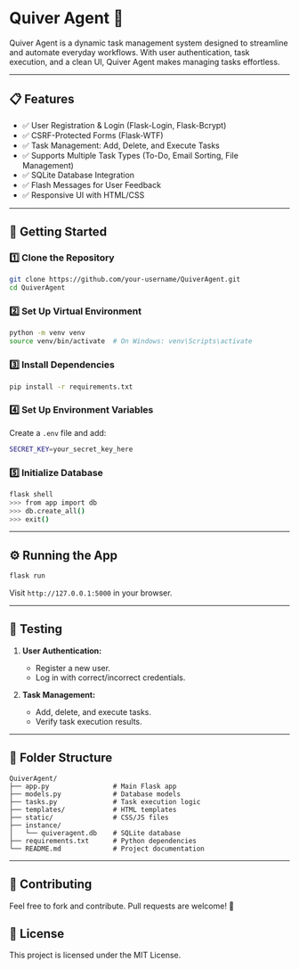# Quiver Agent 🚀

Quiver Agent is a dynamic task management system designed to streamline and automate everyday workflows. With user authentication, task execution, and a clean UI, Quiver Agent makes managing tasks effortless.

---

## 📋 Features

- ✅ User Registration & Login (Flask-Login, Flask-Bcrypt)
- ✅ CSRF-Protected Forms (Flask-WTF)
- ✅ Task Management: Add, Delete, and Execute Tasks
- ✅ Supports Multiple Task Types (To-Do, Email Sorting, File Management)
- ✅ SQLite Database Integration
- ✅ Flash Messages for User Feedback
- ✅ Responsive UI with HTML/CSS

---

## 🚀 Getting Started

### 1️⃣ Clone the Repository
```bash
git clone https://github.com/your-username/QuiverAgent.git
cd QuiverAgent
```

### 2️⃣ Set Up Virtual Environment
```bash
python -m venv venv
source venv/bin/activate  # On Windows: venv\Scripts\activate
```

### 3️⃣ Install Dependencies
```bash
pip install -r requirements.txt
```

### 4️⃣ Set Up Environment Variables
Create a `.env` file and add:
```bash
SECRET_KEY=your_secret_key_here
```

### 5️⃣ Initialize Database
```bash
flask shell
>>> from app import db
>>> db.create_all()
>>> exit()
```

---

## ⚙️ Running the App
```bash
flask run
```
Visit `http://127.0.0.1:5000` in your browser.

---

## 🧪 Testing

1. **User Authentication:**  
   - Register a new user.  
   - Log in with correct/incorrect credentials.

2. **Task Management:**  
   - Add, delete, and execute tasks.  
   - Verify task execution results.

---

## 📂 Folder Structure
```
QuiverAgent/
├── app.py                # Main Flask app
├── models.py             # Database models
├── tasks.py              # Task execution logic
├── templates/            # HTML templates
├── static/               # CSS/JS files
├── instance/
│   └── quiveragent.db    # SQLite database
├── requirements.txt      # Python dependencies
└── README.md             # Project documentation
```

---

## 🤝 Contributing
Feel free to fork and contribute. Pull requests are welcome! 🚀

## 📄 License
This project is licensed under the MIT License.